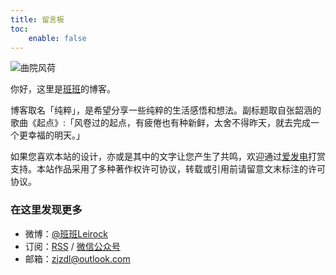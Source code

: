 ```yaml
---
title: 留言板
toc:
    enable: false
---
```


![曲院风荷](/resources/img/guestbook.jpg#650x)

你好，这里是[班班](https://dlzhang.com)的博客。

博客取名「纯粹」，是希望分享一些纯粹的生活感悟和想法。副标题取自张韶涵的歌曲《起点》:「风卷过的起点，有疲倦也有种新鲜，太舍不得昨天，就去完成一个更幸福的明天。」

如果您喜欢本站的设计，亦或是其中的文字让您产生了共鸣，欢迎通过[爱发电](https://afdian.net/@leirock)打赏支持。本站作品采用了多种著作权许可协议，转载或引用前请留意文末标注的许可协议。

### 在这里发现更多

- 微博：[@班班Leirock](https://weibo.com/leirock)
- 订阅：[RSS](/atom.xml) / <a class="fancybox fancybox.image" href="https://web-1256060851.cos.ap-hongkong.myqcloud.com/file/wechat-channel.jpg" itemscope="" itemtype="http://schema.org/ImageObject" itemprop="url" data-fancybox="default" rel="default" title="微信公众号：风卷过的起点" data-caption="微信公众号：风卷过的起点">微信公众号</a>
- 邮箱：zjzdl@outlook.com
